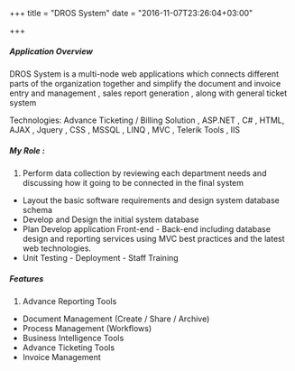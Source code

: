 +++
title = "DROS System"
date = "2016-11-07T23:26:04+03:00"

+++

##### Application Overview

DROS System is a multi-node web applications which connects different parts of the organization together and simplify the document and invoice entry and management , sales report generation , along with general ticket system

Technologies:
Advance Ticketing / Billing Solution , ASP.NET , C# , HTML, AJAX , Jquery , CSS , MSSQL , LINQ , MVC , Telerik Tools , IIS

##### My Role :

1. Perform data collection by reviewing each department needs and discussing how it going to be connected in the final system
* Layout the basic software requirements and design system database schema
* Develop and Design the initial system database
* Plan Develop application Front-end - Back-end including database design and reporting services using MVC best practices and the latest web technologies.
* Unit Testing - Deployment - Staff Training

##### Features
1. Advance Reporting Tools
* Document Management (Create / Share / Archive)
* Process Management (Workflows)
* Business Intelligence Tools  
* Advance Ticketing Tools
* Invoice Management 
